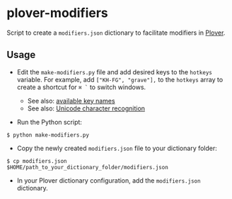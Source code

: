 plover-modifiers
================

Script to create a `modifiers.json` dictionary to facilitate modifiers in [Plover](http://stenoknight.com/wiki/FAQ#What_is_Plover.3F).

## Usage

* Edit the `make-modifiers.py` file and add desired keys to the `hotkeys` variable. For example, add `["KH-FG", "grave"],` to the `hotkeys` array to create a shortcut for `` ⌘ ` `` to switch windows. 
  * See also: [available key names](https://sites.google.com/site/ploverdoc/appendix-the-dictionary-format#TOC-Available-Key-Names)
  * See also: [Unicode character recognition](http://shapecatcher.com/)

* Run the Python script:

```
$ python make-modifiers.py
```

* Copy the newly created `modifiers.json` file to your dictionary folder:

```
$ cp modifiers.json $HOME/path_to_your_dictionary_folder/modifiers.json
```

* In your Plover dictionary configuration, add the `modifiers.json` dictionary.
